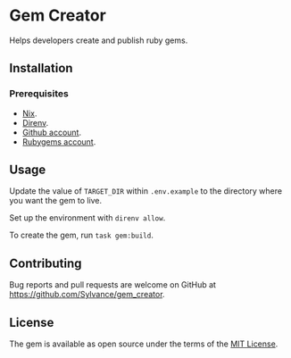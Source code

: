 # Gem Creator

Helps developers create and publish ruby gems.

## Installation

### Prerequisites

- [Nix](https://determinate.systems/posts/determinate-nix-installer).
- [Direnv](https://direnv.net/docs/installation.html).
- [Github account](https://github.com/).
- [Rubygems account](https://rubygems.org/).

## Usage

Update the value of `TARGET_DIR` within `.env.example` to the directory where you want the gem to live.

Set up the environment with `direnv allow`.

To create the gem, run `task gem:build`.

## Contributing

Bug reports and pull requests are welcome on GitHub at https://github.com/Sylvance/gem_creator.

## License

The gem is available as open source under the terms of the [MIT License](https://opensource.org/licenses/MIT).

